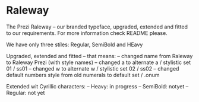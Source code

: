 Raleway
=======

The Prezi Raleway – our branded typeface, upgraded, extended and fitted to our requirements. For more information check README please.

We have only three stíles: Regular, SemiBold and HEavy

Upgraded, extended and fitted – that means:
– changed name from Raleway to Raleway Prezi (with style names)
– changed a to alternate a / stylistic set 01 / ss01
– changed w to alternate w / stylistic set 02 / ss02
– changed default numbers style from old numerals to default set / .onum

Extended wit Cyrillic characters:
– Heavy: in progress
– SemiBold: notyet
– Regular: not yet

